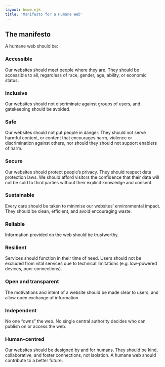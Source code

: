 ```yaml
---
layout: home.njk
title: 'Manifesto for a Humane Web'
---
```


## The manifesto

A humane web should be:

### Accessible

Our websites should meet people where they are. They should be accessible to all, regardless of race, gender, age, ability, or economic status.

### Inclusive

Our websites should not discriminate against groups of users, and gatekeeping should be avoided.

### Safe

Our websites should not put people in danger. They should not serve harmful content, or content that encourages harm, violence or discrimination against others, nor should they should not support enablers of harm.

### Secure

Our websites should protect people’s privacy. They should respect data protection laws. We should afford visitors the confidence that their data will not be sold to third parties without their explicit knowledge and consent.

### Sustainable

Every care should be taken to minimise our websites’ environmental impact. They should be clean, efficient, and avoid encouraging waste.

### Reliable

Information provided on the web should be trustworthy.

### Resilient

Services should function in their time of need. Users should not be excluded from vital services due to technical limitations (e.g. low-powered devices, poor connections).

### Open and transparent

The motivations and intent of a website should be made clear to users, and allow open exchange of information.

### Independent

No one “owns” the web. No single central authority decides who can publish on or access the web.

### Human-centred

Our websites should be designed by and for humans. They should be kind, collaborative, and foster connections, not isolation. A humane web should contribute to a better future.
